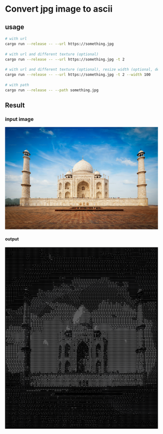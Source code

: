# Convert jpg image to ascii

## usage

````bash
# with url
cargo run --release -- --url https://something.jpg

# with url and different texture (optional)
cargo run --release -- --url https://something.jpg -t 2

# with url and different texture (optional), resize width (optional, defaults to terminal width)
cargo run --release -- --url https://something.jpg -t 2 --width 100

# with path
cargo run --release -- --path something.jpg
````

## Result

### input image

![input image](./assets/sample.jpg)

#### output

![output ascii](./assets/result_sample.png)


